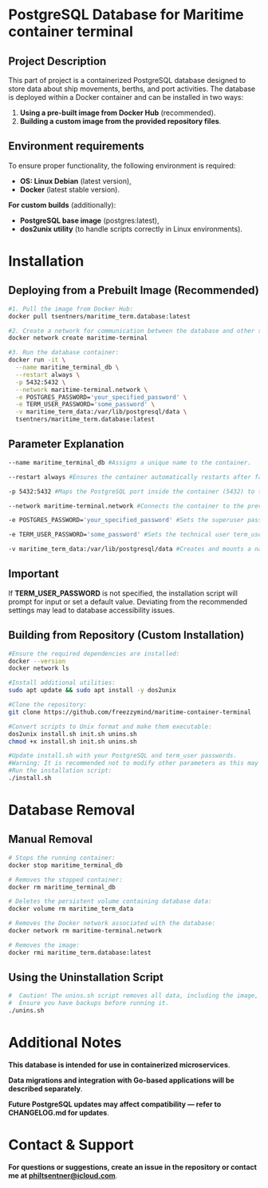 # PostgreSQL Database for Maritime container terminal
## Project Description
This part of project is a containerized PostgreSQL database designed to store data about ship movements, 
berths, and port activities. The database is deployed within a Docker container 
and can be installed in two ways:

1. **Using a pre-built image from Docker Hub** (recommended).
2. **Building a custom image from the provided repository files**.


## Environment requirements
To ensure proper functionality, the following environment is required:

- **OS: Linux Debian** (latest version),
- **Docker** (latest stable version).

**For custom builds** (additionally):

- **PostgreSQL base image** (postgres:latest),
- **dos2unix utility** (to handle scripts correctly in Linux environments).


# Installation
## Deploying from a Prebuilt Image (Recommended)
```bash
#1. Pull the image from Docker Hub:
docker pull tsentners/maritime_term.database:latest

#2. Create a network for communication between the database and other services:
docker network create maritime-terminal

#3. Run the database container:
docker run -it \
  --name maritime_terminal_db \
  --restart always \
  -p 5432:5432 \
  --network maritime-terminal.network \
  -e POSTGRES_PASSWORD='your_specified_password' \
  -e TERM_USER_PASSWORD='some_password' \
  -v maritime_term_data:/var/lib/postgresql/data \
  tsentners/maritime_term.database:latest
```

## Parameter Explanation
```bash
--name maritime_terminal_db #Assigns a unique name to the container.

--restart always #Ensures the container automatically restarts after failures or reboots.

-p 5432:5432 #Maps the PostgreSQL port inside the container (5432) to the host system (5432).

--network maritime-terminal.network #Connects the container to the previously created network.

-e POSTGRES_PASSWORD='your_specified_password' #Sets the superuser password (mandatory).

-e TERM_USER_PASSWORD='some_password' #Sets the technical user term_user password (optional but recommended).

-v maritime_term_data:/var/lib/postgresql/data #Creates and mounts a named volume for data persistence.
```

## Important
If **TERM_USER_PASSWORD** is not specified, the installation script will prompt for input or set a default value.
Deviating from the recommended settings may lead to database accessibility issues.


## Building from Repository (Custom Installation)
```bash
#Ensure the required dependencies are installed:
docker --version
docker network ls

#Install additional utilities:
sudo apt update && sudo apt install -y dos2unix

#Clone the repository:
git clone https://github.com/freezzymind/maritime-container-terminal

#Convert scripts to Unix format and make them executable:
dos2unix install.sh init.sh unins.sh
chmod +x install.sh init.sh unins.sh

#Update install.sh with your PostgreSQL and term_user passwords.
#Warning: It is recommended not to modify other parameters as this may affect system functionality.
#Run the installation script:
./install.sh
```


# Database Removal
## Manual Removal
```bash
# Stops the running container:
docker stop maritime_terminal_db

# Removes the stopped container:
docker rm maritime_terminal_db

# Deletes the persistent volume containing database data:
docker volume rm maritime_term_data

# Removes the Docker network associated with the database:
docker network rm maritime-terminal.network 

# Removes the image: 
docker rmi maritime_term.database:latest
```


## Using the Uninstallation Script
```bash
#  Caution! The unins.sh script removes all data, including the image, container, and volume. 
#  Ensure you have backups before running it.
./unins.sh
```


# Additional Notes
**This database is intended for use in containerized microservices**.

**Data migrations and integration with Go-based applications will be described separately**.

**Future PostgreSQL updates may affect compatibility — refer to CHANGELOG.md for updates**.


# Contact & Support
**For questions or suggestions, create an issue in the repository or contact me at philtsentner@icloud.com**.